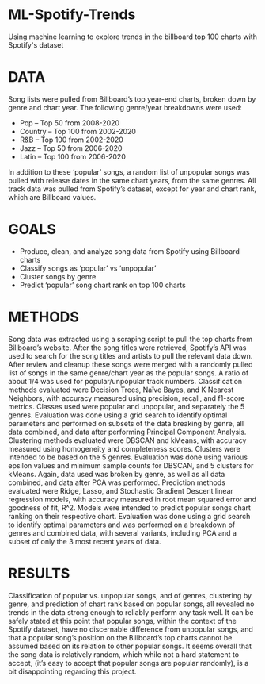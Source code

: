 # ML-Spotify-Trends
Using machine learning to explore trends in the billboard top 100 charts with Spotify's dataset

# DATA

Song lists were pulled from Billboard’s top year-end charts, broken down by genre and chart year. The following 
genre/year breakdowns were used:
- Pop – Top 50 from 2008-2020
- Country – Top 100 from 2002-2020
- R&B – Top 100 from 2002-2020
- Jazz – Top 50 from 2006-2020
- Latin – Top 100 from 2006-2020

In addition to these ‘popular’ songs, a random list of unpopular songs was pulled with release dates in the same chart 
years, from the same genres.
All track data was pulled from Spotify’s dataset, except for year and chart rank, which are Billboard values.


# GOALS
- Produce, clean, and analyze song data from Spotify using Billboard charts
- Classify songs as ‘popular’ vs ‘unpopular’
- Cluster songs by genre
- Predict ‘popular’ song chart rank on top 100 charts


# METHODS
Song data was extracted using a scraping script to pull the top charts from Billboard’s website. After the song titles were 
retrieved, Spotify’s API was used to search for the song titles and artists to pull the relevant data down. After review and 
cleanup these songs were merged with a randomly pulled list of songs in the same genre/chart year as the popular 
songs. A ratio of about 1/4 was used for popular/unpopular track numbers.
Classification methods evaluated were Decision Trees, Naïve Bayes, and K Nearest Neighbors, with accuracy measured 
using precision, recall, and f1-score metrics. Classes used were popular and unpopular, and separately the 5 genres. 
Evaluation was done using a grid search to identify optimal parameters and performed on subsets of the data breaking 
by genre, all data combined, and data after performing Principal Component Analysis.
Clustering methods evaluated were DBSCAN and kMeans, with accuracy measured using homogeneity and 
completeness scores. Clusters were intended to be based on the 5 genres. Evaluation was done using various epsilon 
values and minimum sample counts for DBSCAN, and 5 clusters for kMeans. Again, data used was broken by genre, as 
well as all data combined, and data after PCA was performed.
Prediction methods evaluated were Ridge, Lasso, and Stochastic Gradient Descent linear regression models, with 
accuracy measured in root mean squared error and goodness of fit, R^2. Models were intended to predict popular songs 
chart ranking on their respective chart. Evaluation was done using a grid search to identify optimal parameters and was 
performed on a breakdown of genres and combined data, with several variants, including PCA and a subset of only the 3 
most recent years of data.


# RESULTS
Classification of popular vs. unpopular songs, and of genres, clustering by genre, and prediction of chart rank based on 
popular songs, all revealed no trends in the data strong enough to reliably perform any task well.
It can be safely stated at this point that popular songs, within the context of the Spotify dataset, have no discernable 
difference from unpopular songs, and that a popular song’s position on the Billboard’s top charts cannot be assumed 
based on its relation to other popular songs.
It seems overall that the song data is relatively random, which while not a hard statement to accept, (it’s easy to accept 
that popular songs are popular randomly), is a bit disappointing regarding this project.
